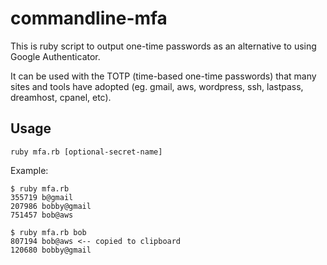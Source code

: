commandline-mfa
===============

This is ruby script to output one-time passwords as an alternative to using Google Authenticator.

It can be used with the TOTP (time-based one-time passwords) that many sites and tools have adopted (eg. gmail, aws, wordpress, ssh, lastpass, dreamhost, cpanel, etc).


## Usage ##

`ruby mfa.rb [optional-secret-name]`

Example:

    $ ruby mfa.rb
    355719 b@gmail
    207986 bobby@gmail
    751457 bob@aws

    $ ruby mfa.rb bob
    807194 bob@aws <-- copied to clipboard
    120680 bobby@gmail

